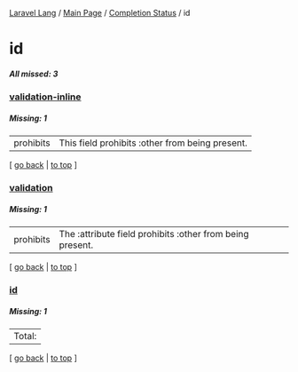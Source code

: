 [Laravel Lang](https://github.com/Laravel-Lang/lang) / [Main Page](../index.md) / [Completion Status](../status.md) / id

# id

##### All missed: 3


### [validation-inline](https://github.com/Laravel-Lang/lang/blob/master/locales/id/validation-inline.php)

##### Missing: 1

<table >
<tr><td align="left" >
prohibits
</td>
<td align="left" >
This field prohibits :other from being present.
</td>
</tr>

</table>


[ [go back](../status.md) | [to top](#) ]

### [validation](https://github.com/Laravel-Lang/lang/blob/master/locales/id/validation.php)

##### Missing: 1

<table >
<tr><td align="left" >
prohibits
</td>
<td align="left" >
The :attribute field prohibits :other from being present.
</td>
</tr>

</table>


[ [go back](../status.md) | [to top](#) ]

### [id](https://github.com/Laravel-Lang/lang/blob/master/locales/id/id.json)

##### Missing: 1

<table >
<tr><td align="left" >
Total:
</td>
</tr>

</table>


[ [go back](../status.md) | [to top](#) ]

